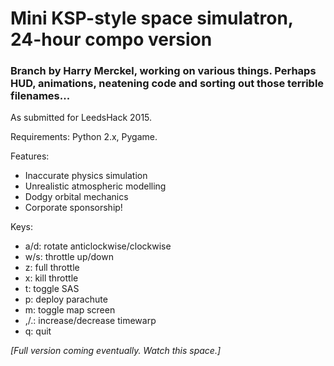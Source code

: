 # Mini KSP-style space simulatron, 24-hour compo version

### Branch by Harry Merckel, working on various things. Perhaps HUD, animations, neatening code and sorting out those terrible filenames...

As submitted for LeedsHack 2015.

Requirements: Python 2.x, Pygame.

Features:
* Inaccurate physics simulation
* Unrealistic atmospheric modelling
* Dodgy orbital mechanics
* Corporate sponsorship!

Keys:
* a/d: rotate anticlockwise/clockwise
* w/s: throttle up/down
* z: full throttle
* x: kill throttle
* t: toggle SAS
* p: deploy parachute
* m: toggle map screen
* ,/.: increase/decrease timewarp
* q: quit

*[Full version coming eventually.  Watch this space.]*
